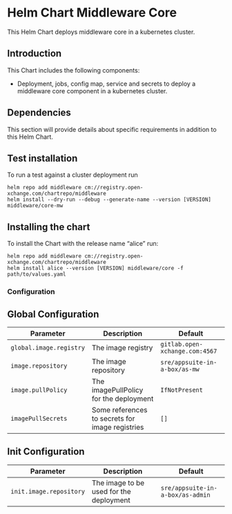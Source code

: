 # Helm Chart Middleware Core

This Helm Chart deploys middleware core in a kubernetes cluster.

## Introduction

This Chart includes the following components:

* Deployment, jobs, config map, service and secrets to deploy a middleware core component in a kubernetes cluster.

## Dependencies

This section will provide details about specific requirements in addition to this Helm Chart.

## Test installation

To run a test against a cluster deployment run

```shell
helm repo add middleware cm://registry.open-xchange.com/chartrepo/middleware
helm install --dry-run --debug --generate-name --version [VERSION] middleware/core-mw
```

## Installing the chart

To install the Chart with the release name “alice” run:

```shell
helm repo add middleware cm://registry.open-xchange.com/chartrepo/middleware
helm install alice --version [VERSION] middleware/core -f path/to/values.yaml
```

### Configuration

## Global Configuration 
| Parameter                           | Description                                         | Default                                         |
|-------------------------------------|-----------------------------------------------------|-------------------------------------------------|
| `global.image.registry`             | The image registry                                  | `gitlab.open-xchange.com:4567`                  |
| `image.repository`                  | The image repository                                | `sre/appsuite-in-a-box/as-mw`                   |
| `image.pullPolicy`                  | The imagePullPolicy for the deployment              | `IfNotPresent`                                  |
| `imagePullSecrets`                  | Some references to secrets for image registries     | `[]`                                            |


## Init Configuration
| Parameter                 | Description                                         | Default                                         |
|---------------------------|-----------------------------------------------------|-------------------------------------------------|
| `init.image.repository`   | The image to be used for the deployment             | `sre/appsuite-in-a-box/as-admin`                |

